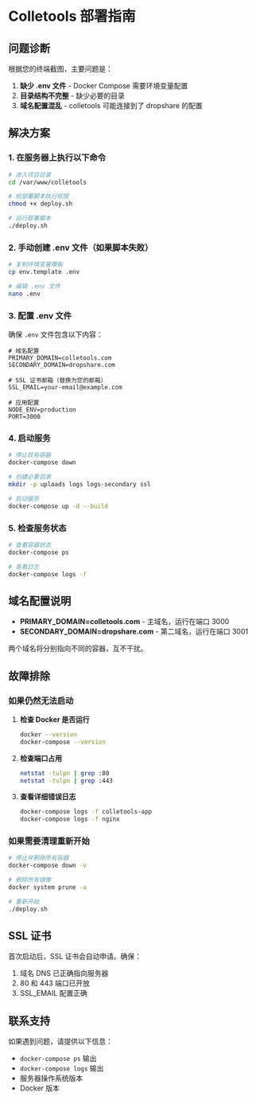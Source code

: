 # Colletools 部署指南

## 问题诊断

根据您的终端截图，主要问题是：

1. **缺少 .env 文件** - Docker Compose 需要环境变量配置
2. **目录结构不完整** - 缺少必要的目录
3. **域名配置混乱** - colletools 可能连接到了 dropshare 的配置

## 解决方案

### 1. 在服务器上执行以下命令

```bash
# 进入项目目录
cd /var/www/colletools

# 给部署脚本执行权限
chmod +x deploy.sh

# 运行部署脚本
./deploy.sh
```

### 2. 手动创建 .env 文件（如果脚本失败）

```bash
# 复制环境变量模板
cp env.template .env

# 编辑 .env 文件
nano .env
```

### 3. 配置 .env 文件

确保 `.env` 文件包含以下内容：

```env
# 域名配置
PRIMARY_DOMAIN=colletools.com
SECONDARY_DOMAIN=dropshare.com

# SSL 证书邮箱（替换为您的邮箱）
SSL_EMAIL=your-email@example.com

# 应用配置
NODE_ENV=production
PORT=3000
```

### 4. 启动服务

```bash
# 停止现有容器
docker-compose down

# 创建必要目录
mkdir -p uploads logs logs-secondary ssl

# 启动服务
docker-compose up -d --build
```

### 5. 检查服务状态

```bash
# 查看容器状态
docker-compose ps

# 查看日志
docker-compose logs -f
```

## 域名配置说明

- **PRIMARY_DOMAIN=colletools.com** - 主域名，运行在端口 3000
- **SECONDARY_DOMAIN=dropshare.com** - 第二域名，运行在端口 3001

两个域名将分别指向不同的容器，互不干扰。

## 故障排除

### 如果仍然无法启动

1. **检查 Docker 是否运行**
   ```bash
   docker --version
   docker-compose --version
   ```

2. **检查端口占用**
   ```bash
   netstat -tulpn | grep :80
   netstat -tulpn | grep :443
   ```

3. **查看详细错误日志**
   ```bash
   docker-compose logs -f colletools-app
   docker-compose logs -f nginx
   ```

### 如果需要清理重新开始

```bash
# 停止并删除所有容器
docker-compose down -v

# 删除所有镜像
docker system prune -a

# 重新开始
./deploy.sh
```

## SSL 证书

首次启动后，SSL 证书会自动申请。确保：

1. 域名 DNS 已正确指向服务器
2. 80 和 443 端口已开放
3. SSL_EMAIL 配置正确

## 联系支持

如果遇到问题，请提供以下信息：
- `docker-compose ps` 输出
- `docker-compose logs` 输出
- 服务器操作系统版本
- Docker 版本
